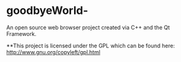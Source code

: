 goodbyeWorld-
=============

An open source web browser project created via C++ and the Qt Framework.

**This project is licensed under the GPL which can be found here: http://www.gnu.org/copyleft/gpl.html